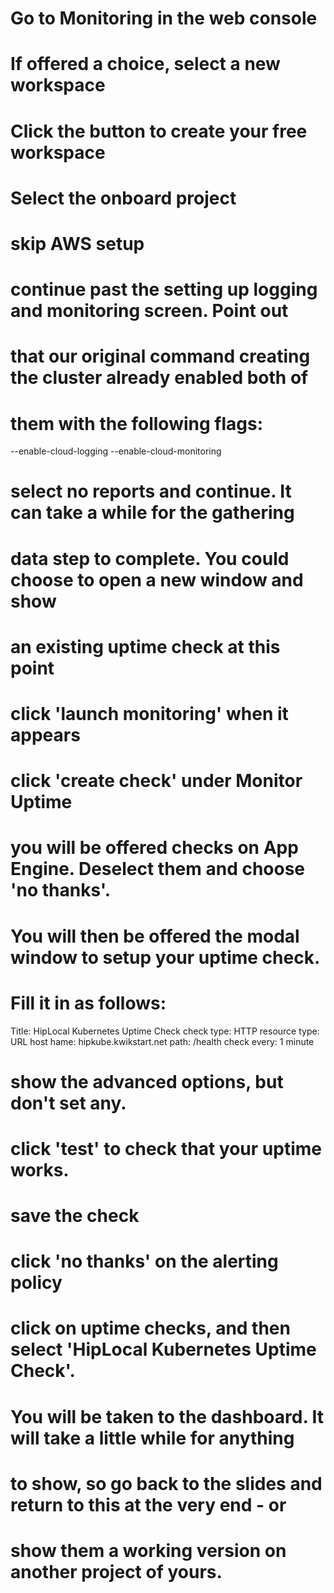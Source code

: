 # Go to Monitoring in the web console

# If offered a choice, select a new workspace

# Click the button to create your free workspace

# Select the onboard project

# skip AWS setup

# continue past the setting up logging and monitoring screen.  Point out 
# that our original command creating the cluster already enabled both of 
# them with the following flags:

--enable-cloud-logging --enable-cloud-monitoring  

# select no reports and continue.  It can take a while for the gathering 
# data step to complete. You could choose to open a new window and show 
# an existing uptime check at this point

# click 'launch monitoring' when it appears

# click 'create check' under Monitor Uptime

# you will be offered checks on App Engine.  Deselect them and choose 'no thanks'.  
# You will then be offered the modal window to setup your uptime check. 
# Fill it in as follows:

Title:  HipLocal Kubernetes Uptime Check
check type: HTTP
resource type: URL
host hame: hipkube.kwikstart.net
path: /health
check every: 1 minute

# show the advanced options, but don't set any.

# click 'test' to check that your uptime works.

# save the check

# click 'no thanks' on the alerting policy

# click on uptime checks, and then select 'HipLocal Kubernetes Uptime Check'. 
# You will be taken to the dashboard. It will take a little while for anything 
# to show, so go back to the slides and return to this at the very end - or 
# show them a working version on another project of yours.



